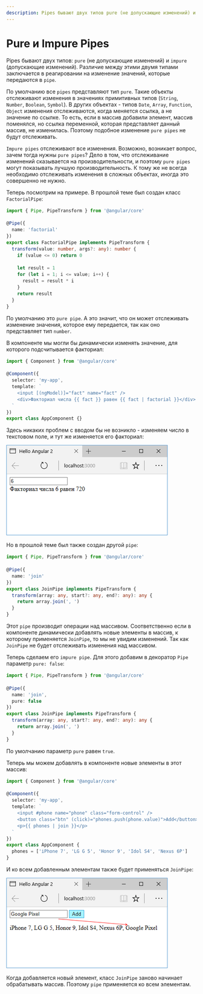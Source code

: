 ```yaml
---
description: Pipes бывают двух типов pure (не допускающие изменений) и impure (допускающие изменений). Различие между этими двумя типами заключается в реагировании на изменение значений, которые передаются в pipe
---
```


# Pure и Impure Pipes

Pipes бывают двух типов: `pure` (не допускающие изменений) и `impure` (допускающие изменений). Различие между этими двумя типами заключается в реагировании на изменение значений, которые передаются в `pipe`.

По умолчанию все `pipes` представляют тип `pure`. Такие объекты отслеживают изменения в значениях примитивных типов (`String`, `Number`, `Boolean`, `Symbol`). В других объектах - типов `Date`, `Array`, `Function`, `Object` изменения отслеживаются, когда меняется ссылка, а не значение по ссылке. То есть, если в массив добавили элемент, массив поменялся, но ссылка переменной, которая представляет данный массив, не изменилась. Поэтому подобное изменение `pure pipes` не будут отслеживать.

`Impure pipes` отслеживают все изменения. Возможно, возникает вопрос, зачем тогда нужны `pure pipes`? Дело в том, что отслеживание изменений сказывается на производительности, и поэтому `pure pipes` могут показывать лучшую производительность. К тому же не всегда необходимо отслеживать изменения в сложных объектах, иногда это совершенно не нужно.

Теперь посмотрим на примере. В прошлой теме был создан класс `FactorialPipe`:

```typescript
import { Pipe, PipeTransform } from '@angular/core'

@Pipe({
  name: 'factorial'
})
export class FactorialPipe implements PipeTransform {
  transform(value: number, args?: any): number {
    if (value <= 0) return 0

    let result = 1
    for (let i = 1; i <= value; i++) {
      result = result * i
    }
    return result
  }
}
```

По умолчанию это `pure pipe`. А это значит, что он может отслеживать изменение значения, которое ему передается, так как оно представляет тип `number`.

В компоненте мы могли бы динамически изменять значение, для которого подсчитывается факториал:

```typescript
import { Component } from '@angular/core'

@Component({
  selector: 'my-app',
  template: `
    <input [(ngModel)]="fact" name="fact" />
    <div>Факториал числа {{ fact }} равен {{ fact | factorial }}</div>
  `
})
export class AppComponent {}
```

Здесь никаких проблем с вводом бы не возникло - изменяем число в текстовом поле, и тут же изменяется его факториал:

![Скриншот](pure-pipes-1.png)

Но в прошлой теме был также создан другой `pipe`:

```typescript
import { Pipe, PipeTransform } from '@angular/core'

@Pipe({
  name: 'join'
})
export class JoinPipe implements PipeTransform {
  transform(array: any, start?: any, end?: any): any {
    return array.join(', ')
  }
}
```

Этот `pipe` производит операции над массивом. Соответственно если в компоненте динамически добавлять новые элементы в массив, к которому применяется `JoinPipe`, то мы не увидим изменений. Так как `JoinPipe` не будет отслеживать изменения над массивом.

Теперь сделаем его `impure pipe`. Для этого добавим в декоратор `Pipe` параметр `pure: false`:

```typescript
import { Pipe, PipeTransform } from '@angular/core'

@Pipe({
  name: 'join',
  pure: false
})
export class JoinPipe implements PipeTransform {
  transform(array: any, start?: any, end?: any): any {
    return array.join(', ')
  }
}
```

По умолчанию параметр `pure` равен `true`.

Теперь мы можем добавлять в компоненте новые элементы в этот массив:

```typescript
import { Component } from '@angular/core'

@Component({
  selector: 'my-app',
  template: `
    <input #phone name="phone" class="form-control" />
    <button class="btn" (click)="phones.push(phone.value)">Add</button>
    <p>{{ phones | join }}</p>
  `
})
export class AppComponent {
  phones = ['iPhone 7', 'LG G 5', 'Honor 9', 'Idol S4', 'Nexus 6P']
}
```

И ко всем добавленным элементам также будет применяться `JoinPipe`:

![Скриншот](pure-pipes-2.png)

Когда добавляется новый элемент, класс `JoinPipe` заново начинает обрабатывать массив. Поэтому `pipe` применяется ко всем элементам.
